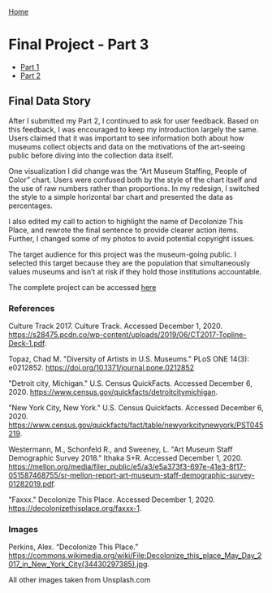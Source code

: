 [Home](https://justwestley.github.io/Westley-Portfolio/)

# Final Project - Part 3

- [Part 1](/Final-Project-1.md)
- [Part 2](/Final-Project-2.md)

## Final Data Story 

After I submitted my Part 2, I continued to ask for user feedback. Based on this feedback, I was encouraged to keep my introduction largely the same. Users claimed that it was important to see information both about how museums collect objects and data on the motivations of the art-seeing public before diving into the collection data itself. 

One visualization I did change was the “Art Museum Staffing, People of Color” chart. Users were confused both by the style of the chart itself and the use of raw numbers rather than proportions. In my redesign, I switched the style to a simple horizontal bar chart and presented the data as percentages. 

I also edited my call to action to highlight the name of Decolonize This Place, and rewrote the final sentence to provide clearer action items. Further, I changed some of my photos to avoid potential copyright issues. 

The target audience for this project was the museum-going public. I selected this target because they are the population that simultaneously values museums and isn’t at risk if they hold those institutions accountable. 

The complete project can be accessed [here](https://carnegiemellon.shorthandstories.com/-art-museum-collections-don-t-paint-a-picture-of-their-public-/index.html)

### References 

Culture Track 2017. Culture Track. Accessed December 1, 2020. https://s28475.pcdn.co/wp-content/uploads/2019/06/CT2017-Topline-Deck-1.pdf.

Topaz, Chad M. "Diversity of Artists in U.S. Museums." PLoS ONE 14(3): e0212852. https://doi.org/10.1371/journal.pone.0212852

"Detroit city, Michigan." U.S. Census QuickFacts. Accessed December 6, 2020. https://www.census.gov/quickfacts/detroitcitymichigan.

"New York City, New York." U.S. Census Quickfacts. Accessed December 6, 2020. https://www.census.gov/quickfacts/fact/table/newyorkcitynewyork/PST045219.

Westermann, M., Schonfeld R., and Sweeney, L. "Art Museum Staff Demographic Survey 2018." Ithaka S+R. Accessed December 1, 2020. https://mellon.org/media/filer_public/e5/a3/e5a373f3-697e-41e3-8f17-051587468755/sr-mellon-report-art-museum-staff-demographic-survey-01282019.pdf.

"Faxxx." Decolonize This Place. Accessed December 1, 2020. https://decolonizethisplace.org/faxxx-1.

### Images

Perkins, Alex. “Decolonize This Place.” https://commons.wikimedia.org/wiki/File:Decolonize_this_place_May_Day_2017_in_New_York_City(34430297385).jpg. 

All other images taken from Unsplash.com


